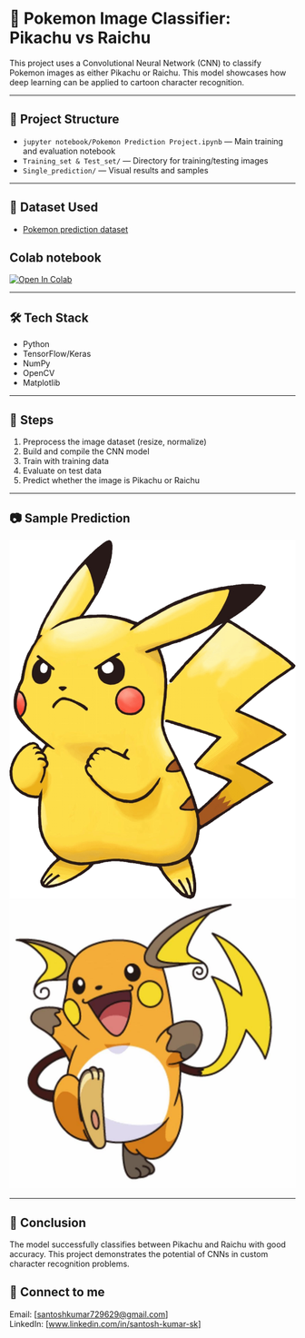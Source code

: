 # 🧠 Pokemon Image Classifier: Pikachu vs Raichu

This project uses a Convolutional Neural Network (CNN) to classify Pokemon images as either Pikachu or Raichu. This model showcases how deep learning can be applied to cartoon character recognition.

---

## 📂 Project Structure
- `jupyter notebook/Pokemon Prediction Project.ipynb` — Main training and evaluation notebook
- `Training_set & Test_set/` — Directory for training/testing images
- `Single_prediction/` — Visual results and samples

---

  ## 🧾 Dataset Used

  - <a href= 'https://drive.google.com/drive/folders/12C3ELobyBkDicc5BovNIRH8EljEjQ1mS?usp=sharing'>Pokemon prediction dataset</a>

  ## Colab notebook

[![Open In Colab](https://colab.research.google.com/assets/colab-badge.svg)](https://colab.research.google.com/drive/19PZSjXjgJ5yyJ4tvYVwJwh0XoOoDmhO2?usp=sharing)

---

## 🛠️ Tech Stack
- Python 
- TensorFlow/Keras
- NumPy
- OpenCV
- Matplotlib

---

## 🚀 Steps
1. Preprocess the image dataset (resize, normalize)
2. Build and compile the CNN model
3. Train with training data
4. Evaluate on test data
5. Predict whether the image is Pikachu or Raichu

---

## 📷 Sample Prediction
![Sample](Single_prediction/check_2.png)
![Sample](Single_prediction/check_3.jpg)

---

## 🧠 Conclusion
The model successfully classifies between Pikachu and Raichu with good accuracy. This project demonstrates the potential of CNNs in custom character recognition problems.

## 📩 Connect to me

Email: [santoshkumar729629@gmail.com]  
LinkedIn: [www.linkedin.com/in/santosh-kumar-sk]

 
